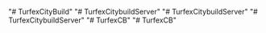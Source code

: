 "# TurfexCityBuild" 
"# TurfexCitybuildServer" 
"# TurfexCitybuildServer" 
"# TurfexCitybuildServer" 
"# TurfexCB" 
"# TurfexCB" 
